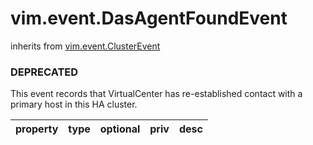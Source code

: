 vim.event.DasAgentFoundEvent
============================
inherits from [vim.event.ClusterEvent](docs/vim.event.ClusterEvent.md)
### DEPRECATED



This event records that VirtualCenter has re-established contact with a  primary host in this HA cluster.

| property | type | optional | priv | desc |
|:---------|:-----|:---------|:-----|:-----|


